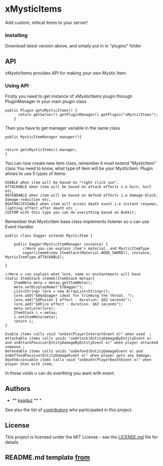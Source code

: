 # xMysticItems

Add custom, mitical items to your server!

### Installing

Download latest version above, and simply put in in "plugins" folder

## API

xMysticItems provides API for making your own Mystic Item.

### Using API

Firstly you need to get instance of xMysticItems plugin through PluginManager in your main plugin class

```
public Plugin getxMysticItems() {
      return getServer().getPluginManager().getPlugin("xMysticItems");
    }
```

Then you have to get manager variable in the same class


```
public MysticItemManager manager(){


return getxMysticItems().manager;
}
```
You can now create new item class, remember it must extend "MysticItem" class
You need to know, what type of item will be your MysticItem.
Plugin allows to use 5 types of items:

```
USABLE when item will be based on "right click use",
ATTACKABLE when item will be based on attack effects i.e burn, hurt etc,
DEFENDABLE when item will be based on defend effects i.e damage-block, damage-reduction etc,
DEATHACCESSABLE when item will access death event i.e instant respawn, lighting effect after death etc ,
CUSTOM with this type you can do everything based on Bukkit;
```
Remember that MysticItem base class implements listener so u can use Event Handler 

```
public class Dagger extends MysticItem {

	public Dagger(MysticItemManager instance) {
        //Here you can explain item's material, and MysticItemType
        super(itemek(new ItemStack(Material.WOOD_SWORD)), instance, MysticItemType.ATTACKABLE);

}

//Here u can explain what lore, name or enchantments will have
static ItemStack itemek(ItemStack metaa){
	ItemMeta meta = metaa.getItemMeta();
	meta.setDisplayName("§7Dagger");
    List<String> lore = new ArrayList<String>();
    lore.add("§8§oDagger ideal for trimming the throat. ");
    lore.add("§8Poison I effect - duration: §63 seconds");
    lore.add("§8Fire effect - duration: §63 seconds");
    meta.setLore(lore);
    ItemStack i = metaa;
    i.setItemMeta(meta);
    return i;
}
```
```
Usable items calls void "onUse(PlayerInteractEvent e)" when used  ;
Attackable items calls voids "onAttack(EntityDamageByEntityEvent e) and onAttackPassive(EntityDamageByEntityEvent e)" when player attacked someone ;
Defendable items calls voids "onDefend(EntityDamageEvent e) and onDeffendPassive(EntityDamageEvent e)" when player gets any damage;
DeathAccessable items calls void "onDeath(PlayerDeathEvent e)" when player dies with item;
```
In those voids u can do everthing you want with event.

## Authors

* ** [kaqduz](https://github.com/kaqduz) ** *

See also the list of [contributors](https://github.com/kaqduz/xMysticItems/contributors) who participated in this project.

## License

This project is licensed under the MIT License - see the [LICENSE.md](LICENSE.md) file for details

## README.md template [from](https://gist.github.com/PurpleBooth/109311bb0361f32d87a2)
